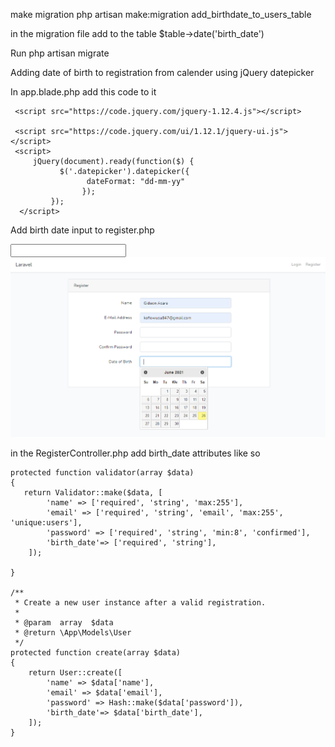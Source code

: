 make migration 
php artisan make:migration add_birthdate_to_users_table

in the migration file add  to the table
$table->date('birth_date')
 
 Run php artisan migrate

        

Adding date of birth to registration from calender using jQuery datepicker

In app.blade.php add  this code to it

     <script src="https://code.jquery.com/jquery-1.12.4.js"></script>
     
     <script src="https://code.jquery.com/ui/1.12.1/jquery-ui.js"></script>
     <script>
         jQuery(document).ready(function($) {
               $('.datepicker').datepicker({
                     dateFormat: "dd-mm-yy" 
                    });
             });
      </script>

Add birth date input to register.php

 <div class="col-md-6">
     <input id="birth_date" type="text" class="form-control datepicker  @error('date_birth') is-invalid @enderror" name="birth_date" required autocomplete="birth_date">
 </div>

<img src="https://github.com/asare847/laravel_birth_date/blob/master/public/datepicker.png">

in the RegisterController.php add birth_date attributes like so

 

    protected function validator(array $data)
    {
	   return Validator::make($data, [
            'name' => ['required', 'string', 'max:255'],
            'email' => ['required', 'string', 'email', 'max:255', 'unique:users'],
            'password' => ['required', 'string', 'min:8', 'confirmed'],
            'birth_date'=> ['required', 'string'],
        ]);
		
    }

    /**
     * Create a new user instance after a valid registration.
     *
     * @param  array  $data
     * @return \App\Models\User
     */
    protected function create(array $data)
    {
        return User::create([
            'name' => $data['name'],
            'email' => $data['email'],
            'password' => Hash::make($data['password']),
            'birth_date'=> $data['birth_date'],
        ]);
    }
